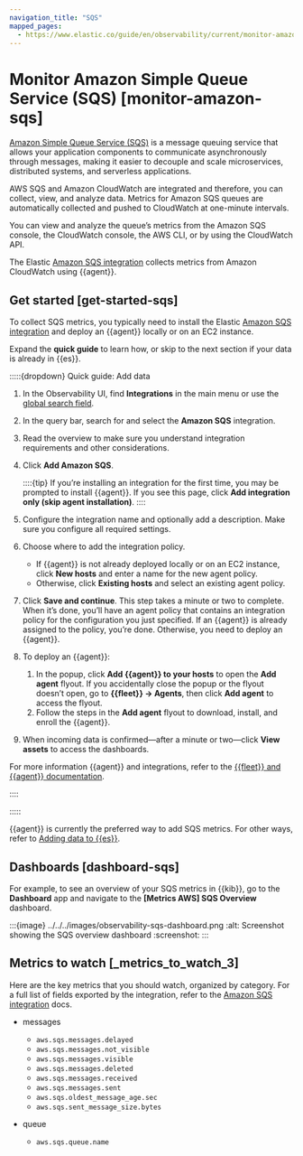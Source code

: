 ```yaml
---
navigation_title: "SQS"
mapped_pages:
  - https://www.elastic.co/guide/en/observability/current/monitor-amazon-sqs.html
---
```




# Monitor Amazon Simple Queue Service (SQS) [monitor-amazon-sqs]


[Amazon Simple Queue Service (SQS)](https://aws.amazon.com/sqs/) is a message queuing service that allows your application components to communicate asynchronously through messages, making it easier to decouple and scale microservices, distributed systems, and serverless applications.

AWS SQS and Amazon CloudWatch are integrated and therefore, you can collect, view, and analyze data. Metrics for Amazon SQS queues are automatically collected and pushed to CloudWatch at one-minute intervals.

You can view and analyze the queue’s metrics from the Amazon SQS console, the CloudWatch console, the AWS CLI, or by using the CloudWatch API.

The Elastic [Amazon SQS integration](https://docs.elastic.co/en/integrations/aws/sqs) collects metrics from Amazon CloudWatch using {{agent}}.


## Get started [get-started-sqs]

To collect SQS metrics, you typically need to install the Elastic [Amazon SQS integration](https://docs.elastic.co/en/integrations/aws/sqs) and deploy an {{agent}} locally or on an EC2 instance.

Expand the **quick guide** to learn how, or skip to the next section if your data is already in {{es}}.

:::::{dropdown} Quick guide: Add data
1. In the Observability UI, find **Integrations** in the main menu or use the [global search field](/explore-analyze/find-and-organize/find-apps-and-objects.md).
2. In the query bar, search for and select the **Amazon SQS** integration.
3. Read the overview to make sure you understand integration requirements and other considerations.
4. Click **Add Amazon SQS**.

    ::::{tip}
    If you’re installing an integration for the first time, you may be prompted to install {{agent}}. If you see this page, click **Add integration only (skip agent installation)**.
    ::::

5. Configure the integration name and optionally add a description. Make sure you configure all required settings.
6. Choose where to add the integration policy.

    * If {{agent}} is not already deployed locally or on an EC2 instance, click **New hosts** and enter a name for the new agent policy.
    * Otherwise, click **Existing hosts** and select an existing agent policy.

7. Click **Save and continue**. This step takes a minute or two to complete. When it’s done, you’ll have an agent policy that contains an integration policy for the configuration you just specified. If an {{agent}} is already assigned to the policy, you’re done. Otherwise, you need to deploy an {{agent}}.
8. To deploy an {{agent}}:

    1. In the popup, click **Add {{agent}} to your hosts** to open the **Add agent** flyout. If you accidentally close the popup or the flyout doesn’t open, go to **{{fleet}} → Agents**, then click **Add agent** to access the flyout.
    2. Follow the steps in the **Add agent** flyout to download, install, and enroll the {{agent}}.

9. When incoming data is confirmed—​after a minute or two—​click **View assets** to access the dashboards.

For more information {{agent}} and integrations, refer to the [{{fleet}} and {{agent}} documentation](asciidocalypse://docs/docs-content/docs/reference/ingestion-tools/fleet/index.md).

::::


:::::


{{agent}} is currently the preferred way to add SQS metrics. For other ways, refer to [Adding data to {{es}}](../../../manage-data/ingest.md).


## Dashboards [dashboard-sqs]

For example, to see an overview of your SQS metrics in {{kib}}, go to the **Dashboard** app and navigate to the **[Metrics AWS] SQS Overview** dashboard.

:::{image} ../../../images/observability-sqs-dashboard.png
:alt: Screenshot showing the SQS overview dashboard
:screenshot:
:::


## Metrics to watch [_metrics_to_watch_3]

Here are the key metrics that you should watch, organized by category. For a full list of fields exported by the integration, refer to the [Amazon SQS integration](https://docs.elastic.co/en/integrations/aws/sqs) docs.

* messages

    * `aws.sqs.messages.delayed`
    * `aws.sqs.messages.not_visible`
    * `aws.sqs.messages.visible`
    * `aws.sqs.messages.deleted`
    * `aws.sqs.messages.received`
    * `aws.sqs.messages.sent`
    * `aws.sqs.oldest_message_age.sec`
    * `aws.sqs.sent_message_size.bytes`

* queue

    * `aws.sqs.queue.name`
